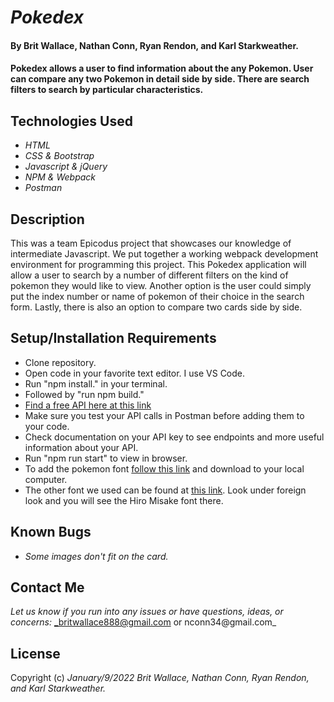 # _Pokedex_

#### By **Brit Wallace, Nathan Conn, Ryan Rendon, and Karl Starkweather.**

#### Pokedex allows a user to find information about the any Pokemon. User can compare any two Pokemon in detail side by side. There are search filters to search by particular characteristics.


## Technologies Used

* _HTML_
* _CSS & Bootstrap_
* _Javascript & jQuery_
* _NPM & Webpack_
* _Postman_

## Description

This was a team Epicodus project that showcases our knowledge of intermediate Javascript. We put together a working webpack development environment for programming this project. This Pokedex application will allow a user to search by a number of different filters on the kind of pokemon they would like to view. Another option is the user could simply put the index number or name of pokemon of their choice in the search form. Lastly, there is also an option to compare two cards side by side. 

## Setup/Installation Requirements

* Clone repository.
* Open code in your favorite text editor. I use VS Code.
* Run "npm install." in your terminal.
* Followed by "run npm build."
* [Find a free API here at this link](https://pokeapi.co)
* Make sure you test your API calls in Postman before adding them to your code.
* Check documentation on your API key to see endpoints and more useful information about your API.
* Run "npm run start" to view in browser.
* To add the pokemon font [follow this link](https://fontmeme.com/pokemon-font/) and download to your local computer.
* The other font we used can be found at [this link](https://www.dafont.com/mtheme.php?id=2). Look under foreign look and you will see the Hiro Misake font there.

## Known Bugs

* _Some images don't fit on the card._

## Contact Me

_Let us know if you run into any issues or have questions, ideas, or concerns:_
_britwallace888@gmail.com or nconn34@gmail.com_ 

## License

Copyright (c) _January/9/2022_ _Brit Wallace, Nathan Conn, Ryan Rendon, and Karl Starkweather._